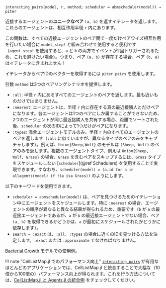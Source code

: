 ```
interacting_pairs(model, r, method; scheduler = abmscheduler(model)) → piter
```

近接するエージェントの**ユニークなペア** `(a, b)` を返すイテレータを返します。これらのエージェントは、相互作用半径 `r` 内にあります。

この関数は、すべての近接エージェントのペア間で一度だけペアワイズ相互作用を行いたい場合に `model_step!` と組み合わせて使用すると便利です（`agent_step!` を使用すると、`a` と `b` の両方でイベントが2回トリガーされるため、これを避けたい場合）。つまり、ペア `(a, b)` が存在する場合、ペア `(b, a)` はイテレータに含まれません！

イテレータからペアIDのベクターを取得するには `piter.pairs` を使用します。

引数 `method` は3つのペアリングシナリオを提供します。

  * `:all`: 半径 `r` 内にあるすべてのエージェントのペアを返します。最も近いものだけではありません。
  * `:nearest`: エージェントは、半径 `r` 内に存在する真の最近接隣人とだけペアになります。各エージェントは1つのペアにしか属することができないため、2つのエージェントが同じ最近接隣人を共有する場合、距離でソートされた後、`scheduler` の次のIDによって1つだけがペアになります。
  * `:types`: 混合エージェントモデルのみ。半径 `r` 内のすべてのエージェントのペアを返します（`:all` に似ていますが、異なるタイプのペアのみをキャプチャします）。例えば、`Union{Sheep,Wolf}` のモデルは `(Sheep, Wolf)` のペアのみを返します。複数のエージェントタイプ、例えば `Union{Sheep, Wolf, Grass}` の場合、`Grass` を含むペアをスキップするには、`Grass` タイプをスケジュールしない [`scheduler`](@ref Schedulers) を使用することで実現できます。すなわち、`scheduler(model) = (a.id for a in allagents(model) if !(a isa Grass))` のようにします。

以下のキーワードを使用できます。

  * `scheduler = abmscheduler(model)` は、ペアを見つけるためのイテレーション中にエージェントをスケジュールします。特に `:nearest` の場合、エージェントの順序が異なると異なる結果が得られるため、重要です（`b` が `a` の最近接エージェントであるが、`a` が `b` の最近接エージェントでない場合、ペア `(a, b)` を取得できるかどうかは、`a` が最初にスケジュールされたかどうかに依存します）。
  * `search = :exact` は、`:all, :types` の場合に近くのIDを見つける方法を決定します。`:exact` または `:approximate` でなければなりません。

[Bacterial Growth](https://juliadynamics.github.io/AgentsExampleZoo.jl/dev/examples/growing_bacteria/) モデルでの使用例。

!!! note "CellListMap.jl でのパフォーマンス向上"
    [`interacting_pairs`](@ref) が有用なほとんどのアプリケーションでは、CellListMap.jl と統合することで大幅な（10倍から100倍の）パフォーマンス向上が得られます。これを行う方法については、[CellListMap.jl と Agents.jl の統合例](@ref) をチェックしてください。

